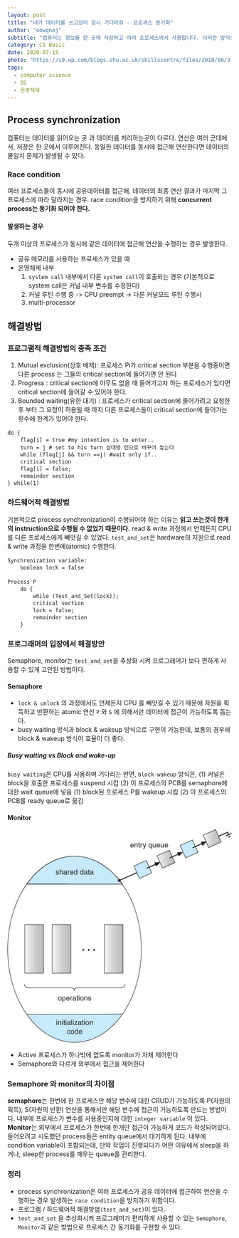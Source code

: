 ```yaml
---
layout: post
title: "내가 데이터를 쓰고있어 잠시 기다려줘 - 프로세스 동기화"
author: "oowgnoj"
subtitle: "컴퓨터는 정보를 한 곳에 저장하고 여러 프로세스에서 사용합니다. 이러한 방식으로 저장공간을 아낄 수 있었습니다. 다만 한 가지 문제점은, 데이터를 동시에 여러 군데에서 사용하면 한 곳에서 처리한 결과가 미처 반영되지 못한 채 다른 프로세스에 쓰일 수 있습니다. 이번 글에서는 이러한 문제점을 방지하기 위해 사용되는 프로세스 동기화에 대해 정리했습니다.  "
category: CS Basic
date: 2020-07-15
photo: "https://i0.wp.com/blogs.shu.ac.uk/skillscentre/files/2018/08/3-sync-icon.png?fit=1300%2C1300&ssl=1"
tags:
  - computer science
  - OS
  - 운영체제
---
```


## Process synchronization 
컴퓨터는 데이터를 읽어오는 곳 과 데이터를 처리하는곳이 다르다. 연산은 여러 군데에서, 저장은 한 곳에서 이루어진다. 동일한 데이터를 동시에 접근해 연산한다면 데이터의 불일치 문제가 발생될 수 있다. 

### Race condition
여러 프로세스들이 동시에 공유데이터를 접근해, 데이터의 최종 연산 결과가 마지막 그 프로세스에 따라 달라지는 경우. race condition을 방지하기 위해 **concurrent process는 동기화 되어야 한다.**

#### 발생하는 경우
두개 이상의 프로세스가 동시에 같은 데이터에 접근해 연산을 수행하는 경우 발생한다. 
- 공유 메모리를 사용하는 프로세스가 있을 때
- 운영체제 내부
	1. `system call` 내부에서 다른 `system call`이 호출되는 경우 (기본적으로 system call은 커널 내부 변수를 수정한다)
	2. 커널 루틴 수행 중 -> CPU preempt -> 다른 커널모드 루틴 수행시
	3. multi-processor



## 해결방법

### 프로그램적 해결방법의 충족 조건
1. Mutual exclusion(상호 배제): 프로세스 Pi가 critical section 부분을 수행중이면 다른 process 는 그들의 critical section에 들어가면 안 된다
2. Progress : critical section에 아무도 없을 때 들어가고자 하는 프로세스가 있다면 critical section에 들어갈 수 있어야 한다.
3. Bounded waiting(유한 대기) : 프로세스가 critical section에 들어가려고 요청한 후 부터 그 요청이 허용될 때 까지 다른 프로세스들이 critical section에 들어가는 횟수에 한계가 있어야 한다.

````
do {
	flag[i] = true #my intention is to enter..
	turn = j # set to his turn 상대방 턴으로 바꾸어 놓는다
	while (flag[j] && turn ==j) #wait only if..
	critical section
	flag[i] = false;
	remainder section
} while(1)

````

### 하드웨어적 해결방법
기본적으로 process synchronization이 수행되어야 하는 이유는 **읽고 쓰는것이 한개의 instruction으로 수행될 수 없었기 때문이다.** read & write 과정에서 언제든지 CPU를 다른 프로세스에게 빼앗길 수 있었다. `test_and_set`은 hardware의 지원으로 read & write 과정을 한번에(atomic) 수행한다.

````
Synchronization variable:
	boolean lock = false

Process P
	do {
		while (Test_and_Set(lock));
		critical section
		lock = false;
		remainder section
	}
````

### 프로그래머의 입장에서 해결방안
Semaphore, monitor는 `test_and_set`을 추상화 시켜 프로그래머가 보다 편하게 사용할 수 있게 고안된 방법이다.

#### Semaphore
- `lock & unlock` 의 과정에서도 언제든지 CPU 를 빼앗길 수 있기 때문에 자원을 획득하고 반환하는 atomic 연산 `P` 와 `S` 에 의해서만 데이터에 접근이 가능하도록 돕는다.
- busy waiting 방식과 block & wakeup 방식으로 구현이 가능한데, 보통의 경우에 block & wakeup 방식이 효율이 더 좋다.

##### Busy waiting vs Block and wake-up
`busy waiting`은 CPU를 사용하며 기다리는 반면,
`block-wakeup` 방식은, 
(1) 커널은 block을 호출한 프로세스를 suspend 시킴
(2) 이 프로세스의 PCB를 semaphore에 대한 wait queue에 넣음
(1) block된 프로세스 P를 wakeup 시킴
(2) 이 프로세스의 PCB를 ready queue로 옮김

#### Monitor
![OS](./../images/in-post/OS/monitor.jpeg)
- Active 프로세스가 하나밖에 없도록 monitor가 자체 제어한다
- Semaphore와 다르게 외부에서 접근을 제어한다

### Semaphore 와 monitor의 차이점

**semaphore**는 한번에 한 프로세스만 해당 변수에 대한 CRUD가 가능하도록 P(자원의 획득), S(자원의 반환) 연산을 통해서만 해당 변수에 접근이 가능하도록 만드는 방법이다. 
내부에 프로세스가 변수를 사용중인지에 대한 `integer variable` 이 있다.
**Monitor**는 외부에서 프로세스가 한번에 한개만 접근이 가능하게 코드가 작성되어있다. 들어오려고 시도했던 process들은 entity queue에서 대기하게 된다. 내부에 condition variable이 포함되는데, 만약 작업이 진행되다가 어떤 이유에서 sleep을 하거나, sleep한 process를 깨우는 queue를 관리한다.



### 정리
- process synchronization은 여러 프로세스가 공유 데이터에 접근하여 연산을 수행하는 경우 발생하는 `race condition`을 방지하기 위함이다.
- 프로그램 / 하드웨어적 해결방법`(test_and_set)`이 있다.
- `test_and_set` 을 추상화시켜 프로그래머가 편리하게 사용할 수 있는 `Semaphore`, `Monitor`과 같은 방법으로 프로세스 간 동기화를 구현할 수 있다.
